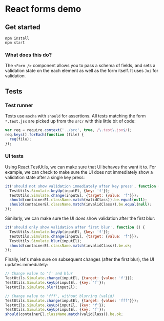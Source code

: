 # React forms demo

## Get started

```
npm install
npm start
```

### What does this do?

The `<Form />` component allows you to pass a schema of fields, and sets a validation state on the each element as well as the form itself. It uses `Joi` for validation.

## Tests

### Test runner

Tests use `mocha` with `should` for assertions. All tests matching the form `*.test.jsx` are picked up from the `src/` with this little bit of code:

```js
var req = require.context('../src', true, /\.test\.jsx$/);
req.keys().forEach(function (file) {
  req(file);
});
```

### UI tests

Using React.TestUtils, we can make sure that UI behaves the want it to. For example, we can check to make sure the UI does not immediately show a validation state after a single key press:

```js
it('should not show validation immediately after key press', function () {
  TestUtils.Simulate.keyUp(inputEl, {key: 'f'});
  TestUtils.Simulate.change(inputEl, {target: {value: 'f'}});
  should(containerEl.className.match(validClass)).be.equal(null);
  should(containerEl.className.match(invalidClass)).be.equal(null);
});
```

Similarly, we can make sure the UI *does* show validation after the first blur:

```js
it('should only show validation after first blur', function () {
  TestUtils.Simulate.keyUp(inputEl, {key: 'f'});
  TestUtils.Simulate.change(inputEl, {target: {value: 'f'}});
  TestUtils.Simulate.blur(inputEl);
  should(containerEl.className.match(invalidClass)).be.ok;
});
```

Finally, let's make sure on subsequent changes (after the first blur), the UI updates immediately:

```js
// Change value to 'f' and blur
TestUtils.Simulate.change(inputEl, {target: {value: 'f'}});
TestUtils.Simulate.keyUp(inputEl, {key: 'f'});
TestUtils.Simulate.blur(inputEl);

// Change value to 'fff', without blurring (valid)
TestUtils.Simulate.change(inputEl, {target: {value: 'fff'}});
TestUtils.Simulate.keyUp(inputEl, {key: 'f'});
TestUtils.Simulate.keyUp(inputEl, {key: 'f'});
should(containerEl.className.match(validClass)).be.ok;
```
